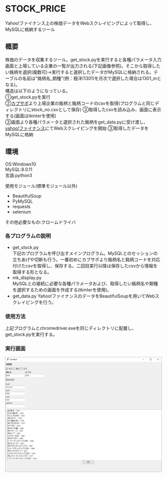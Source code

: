 # STOCK_PRICE
Yahoo!ファイナンス上の株価データをWebスクレイピングによって取得し、MySQLに格納するツール

## 概要
株価のデータを収集するツール。get_stock.pyを実行すると各種パラメータ入力画面と上場している企業の一覧が出力される(下記画像参照)。そこから取得したい銘柄を選択(複数可)→実行すると選択したデータがMySQLに格納される。テーブルの名前は"銘柄名_期種"(例：極洋(1301)を月次で選択した場合は1301_mとなる)。  
構造は以下のようになっている。  
①get_stock.pyを実行  
②[カブサポ](URL "http://kabusapo.com")より上場企業の銘柄と銘柄コードのcsvを取得(プログラムと同じディレクトリにstock_no.csvとして保存)  
③取得したcsvを読み込み、画面に表示する(画面はtkinterを使用)  
③画面より各種パラメータと選択された銘柄をget_data.pyに受け渡し、[yahoo!ファイナンス](URL "https://finance.yahoo.co.jp/")にてWebスクレイピングを開始  
③取得したデータをMySQLに格納  

## 環境
OS:Windows10  
MySQL:8.0.11  
言語:python3  

使用モジュール(標準モジュール以外)
* BeautifulSoup
* PyMySQL
* requests
* selenium  

その他必要なもの:クロームドライバ

### 各プログラムの説明
* get_stock.py  
  下記のプログラムを呼び出すメインプログラム。MySQLとのセッションの立ちあげや切断も行う。一番初めにカブサポより銘柄名と銘柄コードを対応付けたcsvを取得し、保存する。二回目実行以降は保存したcsvから情報を取得する形となる。
* mk_display.py  
  MySQLとの接続に必要な各種パラメータおよび、取得したい銘柄名や期種を選択するための画面を作成する(tkinterを使用)。
* get_data.py
Yahoo!ファイナンスのデータをBeautifulSoupを用いてWebスクレイピングを行う。

### 使用方法
上記プログラムとchromedriver.exeを同じディレクトリに配置し、get_stock.pyを実行する。

### 実行画面
![実行画面](https://github.com/jiromaru/stock_price/blob/images/stock_images.png)
